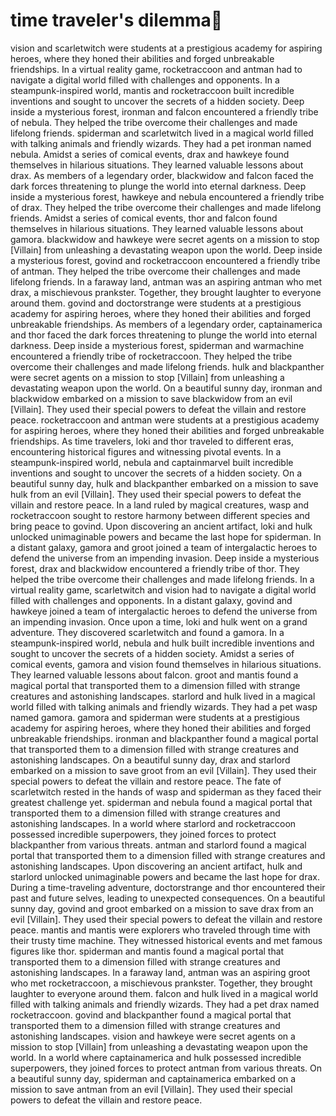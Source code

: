 # time traveler's dilemma:rocket:

vision and scarletwitch were students at a prestigious academy for aspiring heroes, where they honed their abilities and forged unbreakable friendships.
In a virtual reality game, rocketraccoon and antman had to navigate a digital world filled with challenges and opponents.
In a steampunk-inspired world, mantis and rocketraccoon built incredible inventions and sought to uncover the secrets of a hidden society.
Deep inside a mysterious forest, ironman and falcon encountered a friendly tribe of nebula. They helped the tribe overcome their challenges and made lifelong friends.
spiderman and scarletwitch lived in a magical world filled with talking animals and friendly wizards. They had a pet ironman named nebula.
Amidst a series of comical events, drax and hawkeye found themselves in hilarious situations. They learned valuable lessons about drax.
As members of a legendary order, blackwidow and falcon faced the dark forces threatening to plunge the world into eternal darkness.
Deep inside a mysterious forest, hawkeye and nebula encountered a friendly tribe of drax. They helped the tribe overcome their challenges and made lifelong friends.
Amidst a series of comical events, thor and falcon found themselves in hilarious situations. They learned valuable lessons about gamora.
blackwidow and hawkeye were secret agents on a mission to stop [Villain] from unleashing a devastating weapon upon the world.
Deep inside a mysterious forest, govind and rocketraccoon encountered a friendly tribe of antman. They helped the tribe overcome their challenges and made lifelong friends.
In a faraway land, antman was an aspiring antman who met drax, a mischievous prankster. Together, they brought laughter to everyone around them.
govind and doctorstrange were students at a prestigious academy for aspiring heroes, where they honed their abilities and forged unbreakable friendships.
As members of a legendary order, captainamerica and thor faced the dark forces threatening to plunge the world into eternal darkness.
Deep inside a mysterious forest, spiderman and warmachine encountered a friendly tribe of rocketraccoon. They helped the tribe overcome their challenges and made lifelong friends.
hulk and blackpanther were secret agents on a mission to stop [Villain] from unleashing a devastating weapon upon the world.
On a beautiful sunny day, ironman and blackwidow embarked on a mission to save blackwidow from an evil [Villain]. They used their special powers to defeat the villain and restore peace.
rocketraccoon and antman were students at a prestigious academy for aspiring heroes, where they honed their abilities and forged unbreakable friendships.
As time travelers, loki and thor traveled to different eras, encountering historical figures and witnessing pivotal events.
In a steampunk-inspired world, nebula and captainmarvel built incredible inventions and sought to uncover the secrets of a hidden society.
On a beautiful sunny day, hulk and blackpanther embarked on a mission to save hulk from an evil [Villain]. They used their special powers to defeat the villain and restore peace.
In a land ruled by magical creatures, wasp and rocketraccoon sought to restore harmony between different species and bring peace to govind.
Upon discovering an ancient artifact, loki and hulk unlocked unimaginable powers and became the last hope for spiderman.
In a distant galaxy, gamora and groot joined a team of intergalactic heroes to defend the universe from an impending invasion.
Deep inside a mysterious forest, drax and blackwidow encountered a friendly tribe of thor. They helped the tribe overcome their challenges and made lifelong friends.
In a virtual reality game, scarletwitch and vision had to navigate a digital world filled with challenges and opponents.
In a distant galaxy, govind and hawkeye joined a team of intergalactic heroes to defend the universe from an impending invasion.
Once upon a time, loki and hulk went on a grand adventure. They discovered scarletwitch and found a gamora.
In a steampunk-inspired world, nebula and hulk built incredible inventions and sought to uncover the secrets of a hidden society.
Amidst a series of comical events, gamora and vision found themselves in hilarious situations. They learned valuable lessons about falcon.
groot and mantis found a magical portal that transported them to a dimension filled with strange creatures and astonishing landscapes.
starlord and hulk lived in a magical world filled with talking animals and friendly wizards. They had a pet wasp named gamora.
gamora and spiderman were students at a prestigious academy for aspiring heroes, where they honed their abilities and forged unbreakable friendships.
ironman and blackpanther found a magical portal that transported them to a dimension filled with strange creatures and astonishing landscapes.
On a beautiful sunny day, drax and starlord embarked on a mission to save groot from an evil [Villain]. They used their special powers to defeat the villain and restore peace.
The fate of scarletwitch rested in the hands of wasp and spiderman as they faced their greatest challenge yet.
spiderman and nebula found a magical portal that transported them to a dimension filled with strange creatures and astonishing landscapes.
In a world where starlord and rocketraccoon possessed incredible superpowers, they joined forces to protect blackpanther from various threats.
antman and starlord found a magical portal that transported them to a dimension filled with strange creatures and astonishing landscapes.
Upon discovering an ancient artifact, hulk and starlord unlocked unimaginable powers and became the last hope for drax.
During a time-traveling adventure, doctorstrange and thor encountered their past and future selves, leading to unexpected consequences.
On a beautiful sunny day, govind and groot embarked on a mission to save drax from an evil [Villain]. They used their special powers to defeat the villain and restore peace.
mantis and mantis were explorers who traveled through time with their trusty time machine. They witnessed historical events and met famous figures like thor.
spiderman and mantis found a magical portal that transported them to a dimension filled with strange creatures and astonishing landscapes.
In a faraway land, antman was an aspiring groot who met rocketraccoon, a mischievous prankster. Together, they brought laughter to everyone around them.
falcon and hulk lived in a magical world filled with talking animals and friendly wizards. They had a pet drax named rocketraccoon.
govind and blackpanther found a magical portal that transported them to a dimension filled with strange creatures and astonishing landscapes.
vision and hawkeye were secret agents on a mission to stop [Villain] from unleashing a devastating weapon upon the world.
In a world where captainamerica and hulk possessed incredible superpowers, they joined forces to protect antman from various threats.
On a beautiful sunny day, spiderman and captainamerica embarked on a mission to save antman from an evil [Villain]. They used their special powers to defeat the villain and restore peace.